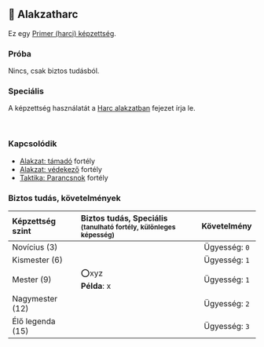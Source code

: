 ## 🔵 Alakzatharc

Ez egy [Primer (harci) képzettség](../015_primer_szekunder_ismeretek.md).

### Próba

Nincs, csak biztos tudásból.

### Speciális

A képzettség használatát a [Harc alakzatban](../065_03_harc_alakzatban.md) fejezet írja le.

<br />

### Kapcsolódik

- [Alakzat: támadó](../fortelyok.harci/alakzat_tamado.md) fortély
- [Alakzat: védekező](../fortelyok.harci/alakzat_vedekezo.md) fortély
- [Taktika: Parancsnok](../fortelyok.harci/taktika_parancsnok.md) fortély

### Biztos tudás, követelmények

| Képzettség szint | Biztos tudás, Speciális <br /><sub>(tanulható fortély, különleges  képesség)</sub> |  Követelmény  |
| :--------------- | :--------------------------------------------------------------------------------- | :-----------: |
| Novícius (3)     |                                                                                    | Ügyesség: `0` |
| Kismester (6)    |                                                                                    | Ügyesség: `1` |
| Mester (9)       | ⭕xyz <br /> **Példa**: x                                                           | Ügyesség: `1` |
| Nagymester (12)  |                                                                                    | Ügyesség: `2` |
| Élő legenda (15) |                                                                                    | Ügyesség: `3` |
